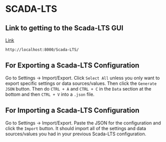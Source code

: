 # SCADA-LTS

## Link to getting to the Scada-LTS GUI
[Link](http://localhost:8000/Scada-LTS/)
```
http://localhost:8000/Scada-LTS/
```

## For Exporting a Scada-LTS Configuration
Go to Settings -> Import/Export. Click `Select All` unless you only want to export specific settings or data sources/values. Then click the `Generate JSON` button. Then do `CTRL + A` and `CTRL + C` in the `Data` section at the bottom and then `CTRL + V` into a `.json` file.

## For Importing a Scada-LTS Configuration
Go to Settings -> Import/Export. Paste the JSON for the configuration and click the `Import` button. It should import all of the settings and data sources/values you had in your previous Scada-LTS configuration.
